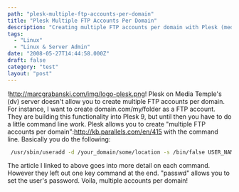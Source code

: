 ```yaml
---
path: "plesk-multiple-ftp-accounts-per-domain"
title: "Plesk Multiple FTP Accounts Per Domain"
description: "Creating multiple FTP accounts per domain with Plesk (media temple dv)"
tags: 
  - "Linux"
  - "Linux & Server Admin"
date: "2008-05-27T14:44:58.000Z"
draft: false
category: "test"
layout: "post"
---
```


!http://marcgrabanski.com/img/logo-plesk.png!
Plesk on Media Temple's (dv) server doesn't allow you to create multiple FTP accounts per domain. For instance, I want to create domain.com/my/folder as a FTP account. They are building this functionality into Plesk 9, but until then you have to do a little command line work. Plesk allows you to create "multiple FTP accounts per domain":http://kb.parallels.com/en/415 with the command line. Basically you do the following:
```bash
 /usr/sbin/useradd -d /your_domain/some/location -s /bin/false USER_NAME /usr/sbin/usermod -G psacln USER_NAME chmod 755 $HTTPD_VHOSTS_D/your_domain/some/location chown USER_NAME:psacln $HTTPD_VHOSTS_D/your_domain/some/location chmod 751 $HTTPD_VHOSTS_D/your_domain/httpdocs passwd USER_NAME
```

The article I linked to above goes into more detail on each command. However they left out one key command at the end. "passwd" allows you to set the user's password. Voila, multiple accounts per domain!